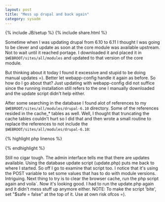 ```yaml
---
layout: post
title: "Mess up drupal and back again"
category: sysadm
---
```

{% include JB/setup %}
{% include share.html %}

Sometime when I was updating drupal from 6.10 to 6.11 I thought I was
going to be clever and update as soon at the core module was available
upstream. Not to wait until it reached portage. I downloaded it and
placed it in ``$WEBROOT/sites/all/modules`` and updated to that
version of the core module.

But thinking about it today I found it excessive and stupid to be
doing manual updates =).  Better let webapp-config handle it again as
before. So how do I go about that? Just updating with webapp-config
did not suffice since the running installation still refers to the one
I manually downloaded and the update script didn't help either.

After some searching in the database I found alot of references to my
``$WEBROOT/sites/all/modules/drupal-6.10`` directory. Some of the
references resided in the cache_* tables as well.  Well, I thought
that truncating the cache tables couldn't hurt so I did that and then
wrote a small routine to replace the references to not include the
``$WEBROOT/sites/all/modules/drupal-6.10``:

{% highlight php linenos %}

<?php

$safe = true;

$link = mysql_connect('127.0.0.1', 'drupal', 'password');
if (!$link) {
    die ('Error connecting' . mysql_error());
}
echo 'Successful connect';
mysql_select_db ('drupal', $link) or die ("Error selecting");    

// ======= fix menu_router ======
$sql = "SELECT * "
    ."FROM `menu_router` "
    ."WHERE `file` LIKE '%drupal-6.10%'";
$menu_router_contents = mysql_query($sql) or die ("Error fetching values from menu_router".mysql_error()); 
$row = 0;
$i=1;
while($row = mysql_fetch_array($menu_router_contents)) {

    echo "\nResult no ".$i.": ".$row['file'];
    $i++;
    $newvalue = str_replace('sites/all/modules/drupal-6.10/', '', $row['file']);
    $sql = 'UPDATE `drupal`.`menu_router` SET `file` = \''.$newvalue
	.'\' WHERE CONVERT(`menu_router`.`path` USING utf8) = \''.$row['path'].'\' LIMIT 1;';
    exec_sql($sql, $safe);
}

// ======= fix system ======
$sql = 'SELECT * FROM `system` WHERE `filename` LIKE \'%drupal-6.10%\''; 
$system_contents = mysql_query($sql) or die ("Error fetching values from system".mysql_error());
$row = 0;
$i=1;
while($row = mysql_fetch_array($system_contents)) {

    echo "\nResult no ".$i.": ".$row['filename'];
    $i++;
    $newvalue = str_replace('sites/all/modules/drupal-6.10/', '', $row['filename']);
    $sql = 'UPDATE `drupal`.`system` SET `filename` = \''.$newvalue
	.'\' WHERE CONVERT(`system`.`filename` USING utf8) = \''.$row['filename'].'\' LIMIT 1;';

    exec_sql($sql, $safe);
}

mysql_close();

function exec_sql($query, $safe) {
    if ($safe) {
	echo "\nThis is the query: ".$query;
    } else {
	mysql_query($query) or die ("Error executing query".mysql_error());
    }
}

?>
{% endhighlight %} 

Still no cigar tough. The admin interface tells me that there are
updates available. Using the database update script (update.php) puts
me back to where I started. So off I go to examine that script too. I
notice that it's using the POST variable to set some values that has
to do with module versions. Intriguing. Next thing to try is to clear
the browser cache, run the php script again and voila´. Now it's
looking good. I had to run the update.php again and it didn't mess
stuff up anymore either.  NOTE: To make the script 'bite', set "$safe
= false" at the top of it. Use at own risk ofcos =).

